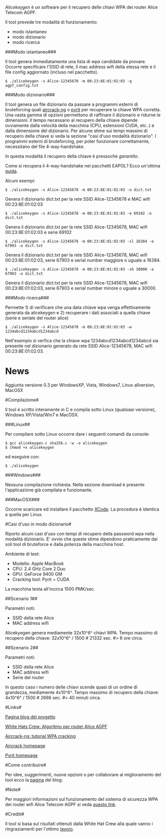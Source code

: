 *Alicekeygen* è un software per il recupero delle chiavi WPA dei router Alice Telecom AGPF.

Il tool prevede tre modalità di funzionamento:

  * modo istantaneo
  * modo dizionario
  * modo ricerca

###Modo istantaneo###

Il tool genera immediatamente una lista di wpa candidate da provare. Occorre specificare l'SSID di rete, il mac address wifi della stessa rete e il file config aggiornato (incluso nel pacchetto).

```
$ ./alicekeygen -s Alice-12345678 -m 00:23:8E:01:02:03 -q agpf_config.txt
```

###Modo dizionario###

Il tool genera un file dizionario da passare a programmi esterni di bruteforcing quali  [aircrack-ng](http://aircrack-ng.org/) o [pyrit](http://code.google.com/p/pyrit/) per recuperare la chiave WPA corretta. Una vasta gamma di opzioni permettono di raffinare il dizionario e ridurne le dimensioni.
Il tempo necessario al recupero della chiave dipende ovviamente dalla velocità della macchina (CPU, estensioni CUDA, etc..) e dalla dimensione del dizionario. Per alcune stime sui tempi massimi di recupero della chiave si veda la sezione "casi d'uso modalità dizionario". I programmi esterni di bruteforcing, per poter funzionare correttamente, necessitano del file 4-way-handshake.

In questa modalità il recupero della chiave è pressochè *garantito*.

Come si recupera il 4-way-handshake nei pacchetti EAPOL? Ecco un'ottima [guida](http://aircrack-ng.org/doku.php?id#cracking_wpa).

Alcuni esempi:

```
$ ./alicekeygen -s Alice-12345678 -m 00:23:8E:01:02:03 -o dict.txt
```

Genera il dizionario dict.txt per la rete SSID Alice-12345678 e MAC wifi 00:23:8E:01:02:03

```
$ ./alicekeygen -s Alice-12345678 -m 00:23:8E:01:02:03 -e 69102 -o dict.txt
```

Genera il dizionario dict.txt per la rete SSID Alice-12345678, MAC wifi 00:23:8E:01:02:03 e serie 69102

```
$ ./alicekeygen -s Alice-12345678 -m 00:23:8E:01:02:03 -sl 16384 -e 67903 -o dict.txt
```

Genera il dizionario dict.txt per la rete SSID Alice-12345678, MAC wifi 00:23:8E:01:02:03, serie 67903 e serial number maggiore o uguale a 16384.

```
$ ./alicekeygen -s Alice-12345678 -m 00:23:8E:01:02:03 -sh 30000 -e 67903 -o dict.txt
```

Genera il dizionario dict.txt per la rete SSID Alice-12345678, MAC wifi 00:23:8E:01:02:03, serie 67903 e serial number minore o uguale a 30000.

###Modo ricerca###

Permette 1) di verificare che una data chiave wpa venga effettivamente generata da alicekeygen e 2) recuperare i dati associati a quella chiave (serie e seriale del router alice)

```
$ ./alicekeygen -s Alice-12345678 -m 00:23:8E:01:02:03 -w 1234abcd1234abcd1234abcd
```

Nell'esempio si verfica che la chiave wpa 1234abcd1234abcd1234abcd sia presente nel dizionario generato da rete SSID Alice-12345678, MAC wifi 00:23:8E:01:02:03.

# News #

Aggiunta versione 0.3 per WindowsXP, Vista, Windows7, Linux allversion, MacOSX

#Compilazione#

Il tool è scritto interamente in C e compila sotto Linux (qualsiasi versione), Windows XP/Vista/Win7 e MacOSX.

###Linux##

Per compilare sotto Linux occorre dare i seguenti comandi da console:

```
$ gcc alicekeygen.c sha256.c -w -o alicekeygen
$ chmod +x alicekeygen
```

ed eseguire con:

```
$ ./alicekeygen
```

###Windows###

Nessuna compilazione richiesta. Nella sezione download è presente l'applicazione già compilata e funzionante.

###MacOSX###

Occorre scaricare ed installare il pacchetto [XCode](http://developer.apple.com/xcode/). La procedura è identica a quella per Linux.

#Casi d'uso in modo dizionario#

Riporto alcuni casi d'uso con tempi di recupero della password wpa nella modalità dizionario. E' ovvio che queste stime dipendono praticamente dai soli tool di bruteforce e dalla potenza della macchina host.

Ambiente di test:

  * Modello: Apple MacBook
  * CPU: 2.4 GHz Core 2 Duo
  * GPU: GeForce 9400 GM
  * Cracking tool: Pyrit + CUDA

La macchina testa all'incirca 1500 PMK/sec.

##Scenario 1##

Parametri noti:

  * SSID della rete Alice
  * MAC address wifi

Alicekyegen genera mediamente 32x10^6^ chiavi WPA. Tempo massimo di recupero della chiave: 32x10^6^ / 1500 # 21332 sec. #> 6 ore circa. 

##Scenario 2##

Parametri noti:

  * SSID della rete Alice
  * MAC address wifi
  * Serie del router

In questo caso i numero delle chiavi scende quasi di un ordine di grandezza, mediamente 4x10^6^. Tempo massimo di recupero della chiave: 4x10^6^ / 1500  # 2666 sec. #> 40 minuti circa. 

#Links#

[Pagina blog del progetto](http://www.gianlucaghettini.net) 

[White Hats Crew: Algoritmo per router Alice AGPF](http://wifiresearchers.wordpress.com/2010/06/02/alice-agpf-lalgoritmo/)

[Aircrack-ng: tutorial WPA cracking](http://aircrack-ng.org/doku.php?id#cracking_wpa)

[Aircrack homepage](http://aircrack-ng.org/) 

[Pyrit homepage](http://code.google.com/p/pyrit/)

#Come contribuire#

Per idee, suggerimenti, nuove opzioni o per collaborare al miglioramento del tool ecco la [pagina](http://www.gianlucaghettini.net/alicekeygen-generatore-wordlist-wpawpa2-psk-alice-telecom) del blog:


#Note#

Per maggiori informazioni sul funzionamento del sistema di sicurezza WPA dei router wifi Alice Telecom AGPF si veda [questo link](http://wifiresearchers.wordpress.com/2010/06/02/alice-agpf-lalgoritmo).


#Crediti#

Il tool si basa sul risultati ottenuti dalla White Hat Crew alla quale vanno i ringraziamenti per l'ottimo [lavoro](http://wifiresearchers.wordpress.com/2010/06/02/alice-agpf-lalgoritmo).


